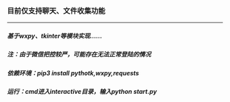 ### 目前仅支持聊天、文件收集功能
*******************
##### 基于wxpy、tkinter等模块实现......

##### 注：由于微信把控较严，可能存在无法正常登陆的情况

##### 依赖环境：pip3 install pythotk,wxpy,requests

##### 运行：cmd进入interactive目录，输入python start.py
